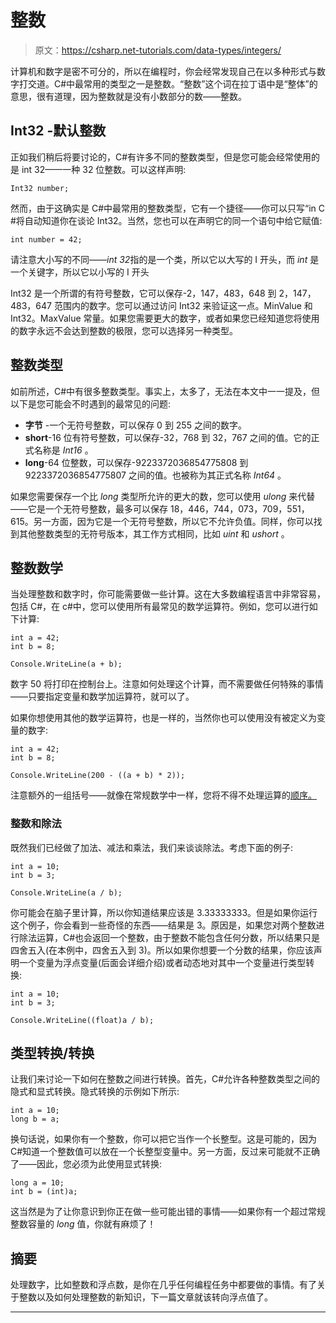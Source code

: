 # 整数

> 原文：<https://csharp.net-tutorials.com/data-types/integers/>

计算机和数字是密不可分的，所以在编程时，你会经常发现自己在以多种形式与数字打交道。C#中最常用的类型之一是整数。“整数”这个词在拉丁语中是“整体”的意思，很有道理，因为整数就是没有小数部分的数——整数。

## Int32 -默认整数

正如我们稍后将要讨论的，C#有许多不同的整数类型，但是您可能会经常使用的是 int 32——一种 32 位整数。可以这样声明:

```
Int32 number;
```

然而，由于这确实是 C#中最常用的整数类型，它有一个捷径——你可以只写“in C #将自动知道你在谈论 Int32。当然，您也可以在声明它的同一个语句中给它赋值:

```
int number = 42;
```

<input type="hidden" name="IL_IN_ARTICLE">

请注意大小写的不同——*int 32*指的是一个类，所以它以大写的 I 开头，而 *int* 是一个关键字，所以它以小写的 I 开头

Int32 是一个所谓的有符号整数，它可以保存-2，147，483，648 到 2，147，483，647 范围内的数字。您可以通过访问 Int32 来验证这一点。MinValue 和 Int32。MaxValue 常量。如果您需要更大的数字，或者如果您已经知道您将使用的数字永远不会达到整数的极限，您可以选择另一种类型。

## 整数类型

如前所述，C#中有很多整数类型。事实上，太多了，无法在本文中一一提及，但以下是您可能会不时遇到的最常见的问题:

*   **字节** -一个无符号整数，可以保存 0 到 255 之间的数字。
*   **short**-16 位有符号整数，可以保存-32，768 到 32，767 之间的值。它的正式名称是 *Int16* 。
*   **long**-64 位整数，可以保存-9223372036854775808 到 9223372036854775807 之间的值。也被称为其正式名称 *Int64* 。

如果您需要保存一个比 *long* 类型所允许的更大的数，您可以使用 *ulong* 来代替——它是一个无符号整数，最多可以保存 18，446，744，073，709，551，615。另一方面，因为它是一个无符号整数，所以它不允许负值。同样，你可以找到其他整数类型的无符号版本，其工作方式相同，比如 *uint* 和 *ushort* 。

## 整数数学

当处理整数和数字时，你可能需要做一些计算。这在大多数编程语言中非常容易，包括 C#，在 c#中，您可以使用所有最常见的数学运算符。例如，您可以进行如下计算:

```
int a = 42;  
int b = 8;  

Console.WriteLine(a + b);
```

数字 50 将打印在控制台上。注意如何处理这个计算，而不需要做任何特殊的事情——只要指定变量和数学加运算符，就可以了。

如果你想使用其他的数学运算符，也是一样的，当然你也可以使用没有被定义为变量的数字:

```
int a = 42;  
int b = 8;  

Console.WriteLine(200 - ((a + b) * 2));
```

注意额外的一组括号——就像在常规数学中一样，您将不得不处理运算的[顺序。](http://www.purplemath.com/modules/orderops.htm)

### 整数和除法

既然我们已经做了加法、减法和乘法，我们来谈谈除法。考虑下面的例子:

```
int a = 10;
int b = 3;

Console.WriteLine(a / b);
```

你可能会在脑子里计算，所以你知道结果应该是 3.33333333。但是如果你运行这个例子，你会看到一些奇怪的东西——结果是 3。原因是，如果您对两个整数进行除法运算，C#也会返回一个整数，由于整数不能包含任何分数，所以结果只是四舍五入(在本例中，四舍五入到 3)。所以如果你想要一个分数的结果，你应该声明一个变量为浮点变量(后面会详细介绍)或者动态地对其中一个变量进行类型转换:

```
int a = 10;
int b = 3;

Console.WriteLine((float)a / b);
```

## 类型转换/转换

让我们来讨论一下如何在整数之间进行转换。首先，C#允许各种整数类型之间的隐式和显式转换。隐式转换的示例如下所示:

```
int a = 10;
long b = a;
```

换句话说，如果你有一个整数，你可以把它当作一个长整型。这是可能的，因为 C#知道一个整数值可以放在一个长整型变量中。另一方面，反过来可能就不正确了——因此，您必须为此使用显式转换:

```
long a = 10;
int b = (int)a;
```

这当然是为了让你意识到你正在做一些可能出错的事情——如果你有一个超过常规整数容量的 *long* 值，你就有麻烦了！

## 摘要

处理数字，比如整数和浮点数，是你在几乎任何编程任务中都要做的事情。有了关于整数以及如何处理整数的新知识，下一篇文章就该转向浮点值了。

* * *
